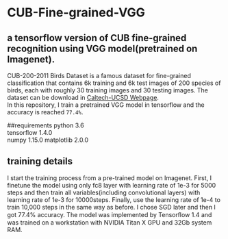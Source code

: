 # CUB-Fine-grained-VGG
## a tensorflow version of CUB fine-grained recognition using VGG model(pretrained on Imagenet).

CUB-200-2011 Birds Dataset is a famous dataset for fine-grained classification 
that contains 6k training and 6k test images of 200 species of birds, each with roughly 30 training images and 30 testing images.
The dataset can be download in [Caltech-UCSD Webpage](http://www.vision.caltech.edu/visipedia/CUB-200-2011.html).</br>
In this repository, I train a pretrained VGG model in tensorflow and the accuracy is reached `77.4%`.

##requirements
python 3.6</br>
tensorflow 1.4.0</br>
numpy 1.15.0
matplotlib 2.0.0

## training details
I start the training process from a pre-trained model on Imagenet. 
First, I finetune the model using only fc8 layer with learning rate of 1e-3 for 5000 steps 
and then train all variables(including convolutional layers) with learning rate of 1e-3 for 10000steps.
Finally, use the learning rate of 1e-4 to train 10,000 steps in the same way as before. 
I chose SGD later and then I got 77.4% accuracy. The model was implemented by Tensorﬂow 1.4 
and was trained on a workstation with NVIDIA Titan X GPU and 32Gb system RAM.


